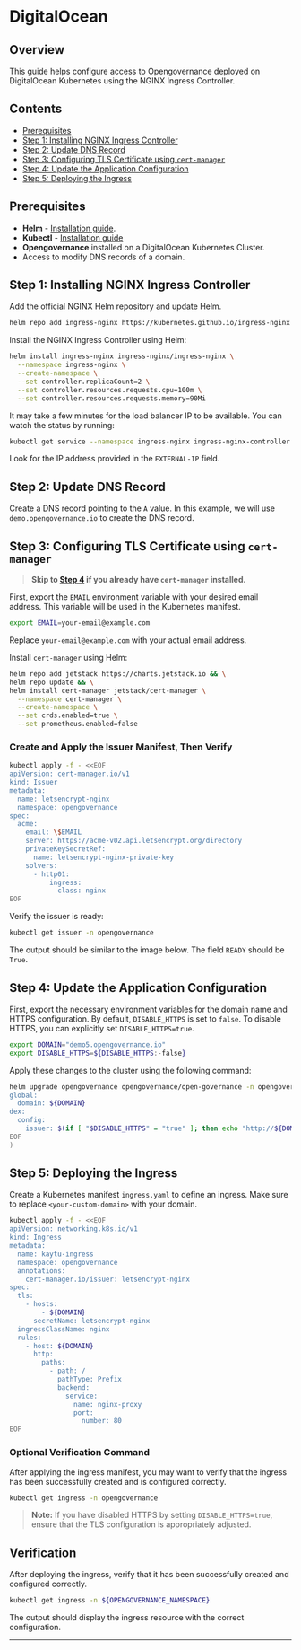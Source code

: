 # DigitalOcean

## Overview

This guide helps configure access to Opengovernance deployed on DigitalOcean Kubernetes using the NGINX Ingress Controller.

## Contents 

- [Prerequisites](#prerequisites)
- [Step 1: Installing NGINX Ingress Controller](#step-1-installing-nginx-ingress-controller)
- [Step 2: Update DNS Record](#step-2-update-dns-record)
- [Step 3: Configuring TLS Certificate using `cert-manager`](#step-3-configuring-tls-certificate-using-cert-manager)
- [Step 4: Update the Application Configuration](#step-4-update-the-application-configuration)
- [Step 5: Deploying the Ingress](#step-5-deploying-the-ingress)

## Prerequisites

- **Helm** - [Installation guide](https://helm.sh/docs/intro/install/).
- **Kubectl** - [Installation guide](https://kubernetes.io/docs/tasks/tools/)
- **Opengovernance** installed on a DigitalOcean Kubernetes Cluster.
- Access to modify DNS records of a domain.

## Step 1: Installing NGINX Ingress Controller

Add the official NGINX Helm repository and update Helm.

```bash
helm repo add ingress-nginx https://kubernetes.github.io/ingress-nginx && helm repo update
```

Install the NGINX Ingress Controller using Helm:

```bash
helm install ingress-nginx ingress-nginx/ingress-nginx \
  --namespace ingress-nginx \
  --create-namespace \
  --set controller.replicaCount=2 \
  --set controller.resources.requests.cpu=100m \
  --set controller.resources.requests.memory=90Mi
```

It may take a few minutes for the load balancer IP to be available. You can watch the status by running:

```bash
kubectl get service --namespace ingress-nginx ingress-nginx-controller --output wide --watch
```

Look for the IP address provided in the `EXTERNAL-IP` field.

## Step 2: Update DNS Record

Create a DNS record pointing to the `A` value. In this example, we will use `demo.opengovernance.io` to create the DNS record.

## Step 3: Configuring TLS Certificate using `cert-manager`

> **Skip to [Step 4](#step-4-update-the-application-configuration) if you already have `cert-manager` installed.**

First, export the `EMAIL` environment variable with your desired email address. This variable will be used in the Kubernetes manifest.

```bash
export EMAIL=your-email@example.com
```

Replace `your-email@example.com` with your actual email address.

Install `cert-manager` using Helm:

```bash
helm repo add jetstack https://charts.jetstack.io && \
helm repo update && \
helm install cert-manager jetstack/cert-manager \
  --namespace cert-manager \
  --create-namespace \
  --set crds.enabled=true \
  --set prometheus.enabled=false
```

### Create and Apply the Issuer Manifest, Then Verify

```bash
kubectl apply -f - <<EOF
apiVersion: cert-manager.io/v1
kind: Issuer
metadata:
  name: letsencrypt-nginx
  namespace: opengovernance
spec:
  acme:
    email: \$EMAIL
    server: https://acme-v02.api.letsencrypt.org/directory
    privateKeySecretRef:
      name: letsencrypt-nginx-private-key
    solvers:
      - http01:
          ingress:
            class: nginx
EOF
```

Verify the issuer is ready:

```bash
kubectl get issuer -n opengovernance
```

The output should be similar to the image below. The field `READY` should be `True`.

## Step 4: Update the Application Configuration

First, export the necessary environment variables for the domain name and HTTPS configuration. By default, `DISABLE_HTTPS` is set to `false`. To disable HTTPS, you can explicitly set `DISABLE_HTTPS=true`.

```bash
export DOMAIN="demo5.opengovernance.io"
export DISABLE_HTTPS=${DISABLE_HTTPS:-false}
```

Apply these changes to the cluster using the following command:

```bash
helm upgrade opengovernance opengovernance/open-governance -n opengovernance -f <(cat <<EOF
global:
  domain: ${DOMAIN}
dex:
  config:
    issuer: $(if [ "$DISABLE_HTTPS" = "true" ]; then echo "http://${DOMAIN}/dex"; else echo "https://${DOMAIN}/dex"; fi)
EOF
)
```

## Step 5: Deploying the Ingress

Create a Kubernetes manifest `ingress.yaml` to define an ingress. Make sure to replace `<your-custom-domain>` with your domain.

```bash
kubectl apply -f - <<EOF
apiVersion: networking.k8s.io/v1
kind: Ingress
metadata:
  name: kaytu-ingress
  namespace: opengovernance
  annotations:
    cert-manager.io/issuer: letsencrypt-nginx
spec:
  tls:
    - hosts:
        - ${DOMAIN}
      secretName: letsencrypt-nginx
  ingressClassName: nginx
  rules:
    - host: ${DOMAIN}
      http:
        paths:
          - path: /
            pathType: Prefix
            backend:
              service:
                name: nginx-proxy
                port:
                  number: 80
EOF
```

### Optional Verification Command

After applying the ingress manifest, you may want to verify that the ingress has been successfully created and is configured correctly.

```bash
kubectl get ingress -n opengovernance
```

> **Note:** If you have disabled HTTPS by setting `DISABLE_HTTPS=true`, ensure that the TLS configuration is appropriately adjusted.

## Verification

After deploying the ingress, verify that it has been successfully created and configured correctly.

```bash
kubectl get ingress -n ${OPENGOVERNANCE_NAMESPACE}
```

The output should display the ingress resource with the correct configuration.

---